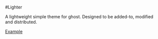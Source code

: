 #Lighter

A lightweight simple theme for ghost. Designed to be added-to, modified and distributed.

[Example](http://blog.tom-millard.com/)
